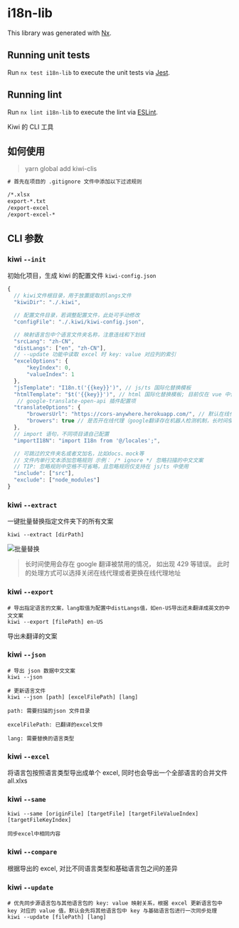 # i18n-lib

This library was generated with [Nx](https://nx.dev).

## Running unit tests

Run `nx test i18n-lib` to execute the unit tests via [Jest](https://jestjs.io).

## Running lint

Run `nx lint i18n-lib` to execute the lint via [ESLint](https://eslint.org/).

Kiwi 的 CLI 工具

## 如何使用

> yarn global add kiwi-clis

```txt
# 首先在项目的 .gitignore 文件中添加以下过滤规则

/*.xlsx
export-*.txt
/export-excel
/export-excel-*

```

## CLI 参数

### kiwi `--init`

初始化项目，生成 kiwi 的配置文件 `kiwi-config.json`

```js
{
  // kiwi文件根目录，用于放置提取的langs文件
  "kiwiDir": "./.kiwi",

  // 配置文件目录，若调整配置文件，此处可手动修改
  "configFile": "./.kiwi/kiwi-config.json",

  // 映射语言包中个语言文件夹名称，注意连线和下划线
  "srcLang": "zh-CN",
  "distLangs": ["en", "zh-CN"],
  // --update 功能中读取 excel 时 key: value 对应列的索引
  "excelOptions": {
      "keyIndex": 0,
      "valueIndex": 1
  },
  "jsTemplate": "I18n.t('{{key}}')", // js/ts 国际化替换模板
  "htmlTemplate": "$t('{{key}}')", // html 国际化替换模板; 目前仅在 vue 中使用
   // google-translate-open-api 插件配置项
  "translateOptions": {
      "browersUrl": "https://cors-anywhere.herokuapp.com/", // 默认在线代理地址
      "browers": true // 是否开在线代理（google翻译存在机器人检测机制，长时间使用会被禁用）
  },
  // import 语句，不同项目请自己配置
  "importI18N": "import I18n from '@/locales';",

  // 可跳过的文件夹名或者文加名，比如docs、mock等
  // 文件内单行文本添加忽略规则 示例： /* ignore */ 忽略扫描的中文文案
  // TIP: 忽略规则中空格不可省略，且忽略规则仅支持在 js/ts 中使用
  "include": ["src"],
  "exclude": ["node_modules"]
}
```

### kiwi `--extract`

一键批量替换指定文件夹下的所有文案

```shell script
kiwi --extract [dirPath]
```

![批量替换](https://raw.githubusercontent.com/alibaba/kiwi/master/kiwi-cli/public/extract.gif)

> 长时间使用会存在 google 翻译被禁用的情况， 如出现 429 等错误。 此时的处理方式可以选择关闭在线代理或者更换在线代理地址

### kiwi `--export`

```
# 导出指定语言的文案，lang取值为配置中distLangs值，如en-US导出还未翻译成英文的中文文案
kiwi --export [filePath] en-US
```

导出未翻译的文案

### kiwi `--json`

```
# 导出 json 数据中文文案
kiwi --json

# 更新语言文件
kiwi --json [path] [excelFilePath] [lang]

path: 需要扫描的json 文件目录

excelFilePath: 已翻译的excel文件

lang: 需要替换的语言类型

```

### kiwi `--excel`

将语言包按照语言类型导出成单个 excel, 同时也会导出一个全部语言的合并文件 all.xlxs

### kiwi `--same`

```
kiwi --same [originFile] [targetFile] [targetFileValueIndex] [targetFileKeyIndex]

同步excel中相同内容

```

### kiwi `--compare`

根据导出的 excel, 对比不同语言类型和基础语言包之间的差异

### kiwi `--update`

```
# 优先同步源语言包与其他语言包的 key: value 映射关系，根据 excel 更新语言包中 key 对应的 value 值，默认会先将其他语言包中 key 与基础语言包进行一次同步处理
kiwi --update [filePath] [lang]

```
